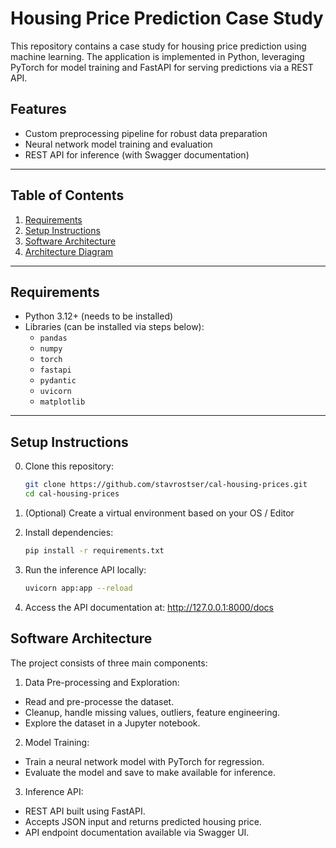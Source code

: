 # Housing Price Prediction Case Study

This repository contains a case study for housing price prediction using machine learning. The application is implemented in Python, leveraging PyTorch for model training and FastAPI for serving predictions via a REST API.  

## Features
- Custom preprocessing pipeline for robust data preparation
- Neural network model training and evaluation
- REST API for inference (with Swagger documentation)

---

## Table of Contents
1. [Requirements](#requirements)
2. [Setup Instructions](#setup-instructions)
3. [Software Architecture](#software-architecture)
4. [Architecture Diagram](#architecture-diagram)

---

## Requirements

- Python 3.12+ (needs to be installed)
- Libraries (can be installed via steps below):
  - `pandas`  
  - `numpy`  
  - `torch`  
  - `fastapi` 
  - `pydantic` 
  - `uvicorn`  
  - `matplotlib`  

---

## Setup Instructions

0. Clone this repository:
   ```bash
   git clone https://github.com/stavrostser/cal-housing-prices.git
   cd cal-housing-prices

1. (Optional) Create a virtual environment based on your OS / Editor 

2. Install dependencies:
    ```bash
    pip install -r requirements.txt
    ```

3. Run the inference API locally:
    ```bash
    uvicorn app:app --reload
    ```

4. Access the API documentation at: http://127.0.0.1:8000/docs


## Software Architecture
The project consists of three main components:

1. Data Pre-processing and Exploration:

- Read and pre-processe the dataset.
- Cleanup, handle missing values, outliers, feature engineering.
- Explore the dataset in a Jupyter notebook.

2. Model Training:

- Train a neural network model with PyTorch for regression.
- Evaluate the model and save to make available for inference.

3. Inference API:

- REST API built using FastAPI.
- Accepts JSON input and returns predicted housing price.
- API endpoint documentation available via Swagger UI.
